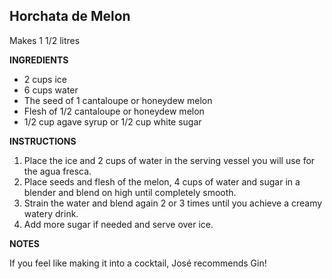 ## Horchata de Melon

Makes 1 1/2 litres

**INGREDIENTS**

- 2 cups ice
- 6 cups water
- The seed of 1 cantaloupe or honeydew melon
- Flesh of 1/2 cantaloupe or honeydew melon
- 1/2 cup agave syrup or 1/2 cup white sugar

**INSTRUCTIONS**

1. Place the ice and 2 cups of water in the serving vessel you will use for the agua fresca.
1. Place seeds and flesh of the melon, 4 cups of water and sugar in a blender and blend on high until completely smooth.
1. Strain the water and blend again 2 or 3 times until you achieve a creamy watery drink.
1. Add more sugar if needed and serve over ice.

**NOTES**

If you feel like making it into a cocktail, José recommends Gin!


